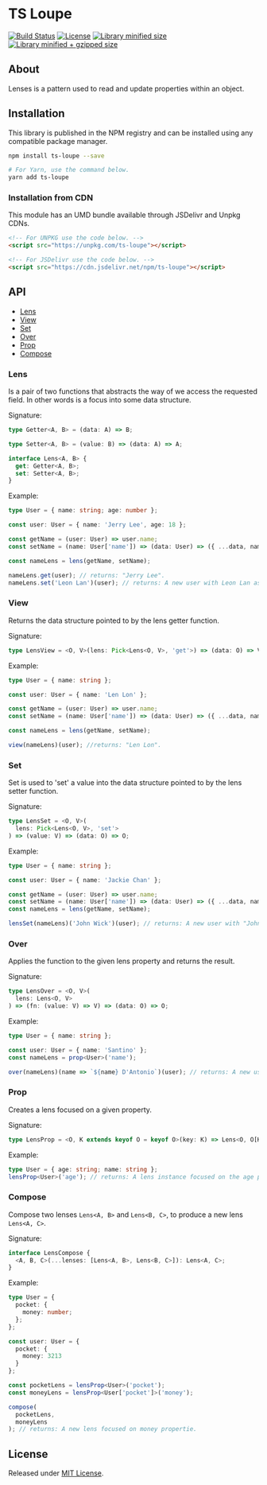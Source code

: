 # TS Loupe

[![Build Status](https://travis-ci.org/iagobelo/ts-loupe.svg?branch=master)](https://travis-ci.org/iagobelo/ts-loupe)
[![License](https://badgen.net/github/license/iagobelo/ts-loupe)](./LICENSE)
[![Library minified size](https://badgen.net/bundlephobia/min/ts-loupe)](https://bundlephobia.com/result?p=ts-loupe)
[![Library minified + gzipped size](https://badgen.net/bundlephobia/minzip/ts-loupe)](https://bundlephobia.com/result?p=ts-loupe)

## About

Lenses is a pattern used to read and update properties within an object.

## Installation

This library is published in the NPM registry and can be installed using any compatible package manager.

```sh
npm install ts-loupe --save

# For Yarn, use the command below.
yarn add ts-loupe
```

### Installation from CDN

This module has an UMD bundle available through JSDelivr and Unpkg CDNs.

```html
<!-- For UNPKG use the code below. -->
<script src="https://unpkg.com/ts-loupe"></script>

<!-- For JSDelivr use the code below. -->
<script src="https://cdn.jsdelivr.net/npm/ts-loupe"></script>
```

## API

- [Lens](#lens)
- [View](#view)
- [Set](#set)
- [Over](#over)
- [Prop](#prop)
- [Compose](#compose)

### Lens

Is a pair of two functions that abstracts the way of we access the requested field. In other words is a focus into some data structure.

Signature:

```typescript
type Getter<A, B> = (data: A) => B;

type Setter<A, B> = (value: B) => (data: A) => A;

interface Lens<A, B> {
  get: Getter<A, B>;
  set: Setter<A, B>;
}
```

Example:

```typescript
type User = { name: string; age: number };

const user: User = { name: 'Jerry Lee', age: 18 };

const getName = (user: User) => user.name;
const setName = (name: User['name']) => (data: User) => ({ ...data, name });

const nameLens = lens(getName, setName);

nameLens.get(user); // returns: "Jerry Lee".
nameLens.set('Leon Lan')(user); // returns: A new user with Leon Lan as the name.
```

### View

Returns the data structure pointed to by the lens getter function.

Signature:

```typescript
type LensView = <O, V>(lens: Pick<Lens<O, V>, 'get'>) => (data: O) => V;
```

Example:

```typescript
type User = { name: string };

const user: User = { name: 'Len Lon' };

const getName = (user: User) => user.name;
const setName = (name: User['name']) => (data: User) => ({ ...data, name });

const nameLens = lens(getName, setName);

view(nameLens)(user); //returns: "Len Lon".
```

### Set

Set is used to 'set' a value into the data structure pointed to by the lens setter function.

Signature:

```typescript
type LensSet = <O, V>(
  lens: Pick<Lens<O, V>, 'set'>
) => (value: V) => (data: O) => O;
```

Example:

```typescript
type User = { name: string };

const user: User = { name: 'Jackie Chan' };

const getName = (user: User) => user.name;
const setName = (name: User['name']) => (data: User) => ({ ...data, name });
const nameLens = lens(getName, setName);

lensSet(nameLens)('John Wick')(user); // returns: A new user with "John Wick" as the name.
```

### Over

Applies the function to the given lens property and returns the result.

Signature:

```typescript
type LensOver = <O, V>(
  lens: Lens<O, V>
) => (fn: (value: V) => V) => (data: O) => O;
```

Example:

```typescript
type User = { name: string };

const user: User = { name: 'Santino' };
const nameLens = prop<User>('name');

over(nameLens)(name => `${name} D'Antonio`)(user); // returns: A new user with "Santino D'Antonio" as the name.
```

### Prop

Creates a lens focused on a given property.

Signature:

```typescript
type LensProp = <O, K extends keyof O = keyof O>(key: K) => Lens<O, O[K]>;
```

Example:

```typescript
type User = { age: string; name: string };
lensProp<User>('age'); // returns: A lens instance focused on the age propertie.
```

### Compose

Compose two lenses `Lens<A, B>` and `Lens<B, C>`, to produce a new lens `Lens<A, C>`.

Signature:

```typescript
interface LensCompose {
  <A, B, C>(...lenses: [Lens<A, B>, Lens<B, C>]): Lens<A, C>;
}
```

Example:

```typescript
type User = {
  pocket: {
    money: number;
  };
};

const user: User = {
  pocket: {
    money: 3213
  }
};

const pocketLens = lensProp<User>('pocket');
const moneyLens = lensProp<User['pocket']>('money');

compose(
  pocketLens,
  moneyLens
); // returns: A new lens focused on money propertie.
```

## License

Released under [MIT License](./LICENSE).
